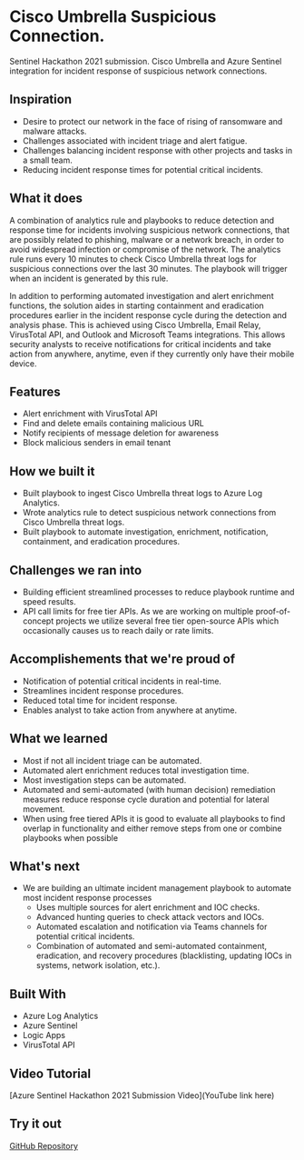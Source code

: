 # Cisco Umbrella Suspicious Connection.
Sentinel Hackathon 2021 submission. Cisco Umbrella and Azure Sentinel integration for incident response of suspicious network connections.

## Inspiration

* Desire to protect our network in the face of rising of ransomware and malware attacks.
* Challenges associated with incident triage and alert fatigue.
* Challenges balancing incident response with other projects and tasks in a small team.
* Reducing incident response times for potential critical incidents.

## What it does

A combination of analytics rule and playbooks to reduce detection and response time for incidents involving suspicious network connections, that are possibly related to phishing, malware or a network breach, in order to avoid widespread infection or compromise of the network. The analytics rule runs every 10 minutes to check Cisco Umbrella threat logs for suspicious connections over the last 30 minutes.  The playbook will trigger when an incident is generated by this rule.

In addition to performing automated investigation and alert enrichment functions, the solution aides in starting containment and eradication procedures earlier in the incident response cycle during the detection and analysis phase. This is achieved using Cisco Umbrella, Email Relay, VirusTotal API, and Outlook and Microsoft Teams integrations. This allows security analysts to receive notifications for critical incidents and take action from anywhere, anytime, even if they currently only have their mobile device.

## Features

* Alert enrichment with VirusTotal API
* Find and delete emails containing malicious URL
* Notify recipients of message deletion for awareness
* Block malicious senders in email tenant

## How we built it

* Built playbook to ingest Cisco Umbrella threat logs to Azure Log Analytics.
* Wrote analytics rule to detect suspicious network connections from Cisco Umbrella threat logs.
* Built playbook to automate investigation, enrichment, notification, containment, and eradication procedures.

## Challenges we ran into

* Building efficient streamlined processes to reduce playbook runtime and speed results.
* API call limits for free tier APIs. As we are working on multiple proof-of-concept projects we utilize several free tier open-source APIs which occasionally causes us to reach daily or rate limits.

## Accomplishements that we're proud of

* Notification of potential critical incidents in real-time.
* Streamlines incident response procedures.
* Reduced total time for incident response.
* Enables analyst to take action from anywhere at anytime.

## What we learned

* Most if not all incident triage can be automated.
* Automated alert enrichment reduces total investigation time.
* Most investigation steps can be automated.
* Automated and semi-automated (with human decision) remediation measures reduce response cycle duration and potential for lateral movement.
* When using free tiered APIs it is good to evaluate all playbooks to find overlap in functionality and either remove steps from one or combine playbooks when possible

## What's next

* We are building an ultimate incident management playbook to automate most incident response processes
  - Uses multiple sources for alert enrichment and IOC checks.
  - Advanced hunting queries to check attack vectors and IOCs.
  - Automated escalation and notification via Teams channels for potential critical incidents.
  - Combination of automated and semi-automated containment, eradication, and recovery procedures (blacklisting, updating IOCs in systems, network isolation, etc.).
  
 ## Built With
 
* Azure Log Analytics
* Azure Sentinel
* Logic Apps
* VirusTotal API

## Video Tutorial

[Azure Sentinel Hackathon 2021 Submission Video](YouTube link here)

## Try it out

[GitHub Repository](https://github.com/varonissoc/CiscoUmbrellaSuspiciousConnection)

